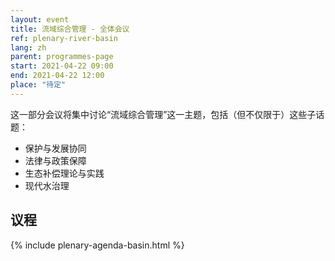 ```yaml
---
layout: event
title: 流域综合管理 - 全体会议
ref: plenary-river-basin
lang: zh
parent: programmes-page
start: 2021-04-22 09:00
end: 2021-04-22 12:00
place: "待定"
---
```

这一部分会议将集中讨论“流域综合管理”这一主题，包括（但不仅限于）这些子话题：

- 保护与发展协同
- 法律与政策保障
- 生态补偿理论与实践
- 现代水治理

## 议程

{% include plenary-agenda-basin.html %}
